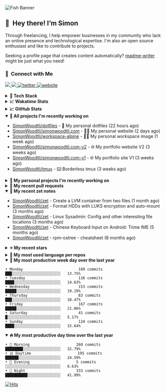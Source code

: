 ![Fish Banner](assets/fish.webp)

## 👋 &nbsp;Hey there! I’m Simon

Through freelancing, I help empower businesses in my community who lack
an online presence and technological expertise. I'm also an open source
enthusiast and like to contribute to projects.

Seeking a profile page that creates content automatically?
[readme-writer] might be just what you need!

### 🤝 &nbsp;Connect with Me

<div align="left">
<a href="https://linkedin.com/in/simonwoodtli" target="_blank">
<img src="https://img.shields.io/badge/linkedin-1E77B5?style=for-the-badge&logo=linkedin&logoColor=white alt=linkedin" />
</a>
<a href="https://github.com/simonwoodtli" target="_blank">
<img src="https://img.shields.io/badge/github-24292E?style=for-the-badge&logo=github&logoColor=white alt=github" />
</a>
<a href="https://twitter.com/simonwoodtlidev" target="_blank">
<img src="https://img.shields.io/badge/twitter-26a7de?style=for-the-badge&logo=twitter&logoColor=white" alt="twitter"/>
</a>
<a href="https://simonwoodtli.com" target="_blank">
<img src="https://img.shields.io/badge/website-E2925F?style=for-the-badge&logo=google-chrome&logoColor=white" alt="website"/>
</a>
</div>
<br/>


<details>
  <summary><b>🧰 Tech Stack</b></summary>
  <div align="center">
  <a href="https://skillicons.dev" target="_blank">
  <img src="https://skillicons.dev/icons?i=js,html,css,bash,python,go,postgresql,docker,vim,linux" alt="JavaScript, HTML, CSS, Bash, Python, Go, PostgreSQL, Docker, Vim,
  Linux">
  </a>
  </div>
</details>

<details>
  <summary><b>📈 Wakatime Stats</b></summary>
  <p align="center"><a href="https://wakatime.com/@SimonWoodtli">
  <img align="center" width="400" height="300" src="https://wakatime.com/share/@SimonWoodtli/7761bcef-e104-47d9-912a-dfd6bf08868b.svg" />
  </a>
  <a href="https://wakatime.com/@SimonWoodtli">
  <img align="center" width="400" height="300" src="https://wakatime.com/share/@SimonWoodtli/341953df-6a40-47b7-8220-ace4eabe0a17.svg" />
  </a></p>

  <h4><b>💬 I've been working with the following languages over the last 7 days</b></h4>

```
• HTML                           15 hrs 47 mins                 ████████████████░░░░░░░░░   64.59%
• Markdown                       2 hrs 52 mins                  ███░░░░░░░░░░░░░░░░░░░░░░   11.76%
• sh                             1 hr 6 mins                    █░░░░░░░░░░░░░░░░░░░░░░░░   4.54%
• Bash                           57 mins                        █░░░░░░░░░░░░░░░░░░░░░░░░   3.93%
• JavaScript                     56 mins                        █░░░░░░░░░░░░░░░░░░░░░░░░   3.88%
• Other                          29 mins                        █░░░░░░░░░░░░░░░░░░░░░░░░   2.01%
• XML                            20 mins                        ░░░░░░░░░░░░░░░░░░░░░░░░░   1.4%
• YAML                           18 mins                        ░░░░░░░░░░░░░░░░░░░░░░░░░   1.28%
• confini                        18 mins                        ░░░░░░░░░░░░░░░░░░░░░░░░░   1.27%
• CSS                            17 mins                        ░░░░░░░░░░░░░░░░░░░░░░░░░   1.22%
• INI                            17 mins                        ░░░░░░░░░░░░░░░░░░░░░░░░░   1.22%
• Image (jpeg)                   11 mins                        ░░░░░░░░░░░░░░░░░░░░░░░░░   0.78%
• TOML                           10 mins                        ░░░░░░░░░░░░░░░░░░░░░░░░░   0.71%
• Lua                            9 mins                         ░░░░░░░░░░░░░░░░░░░░░░░░░   0.66%
• Python                         8 mins                         ░░░░░░░░░░░░░░░░░░░░░░░░░   0.56%
• sshconfig                      2 mins                         ░░░░░░░░░░░░░░░░░░░░░░░░░   0.15%
• conf                           0 secs                         ░░░░░░░░░░░░░░░░░░░░░░░░░   0.04%
```

  <h4>👷 I've been working on the following projects over the last 7 days</h4>

```
• simonwoodtli.com               17 hrs 9 mins                  ██████████████████░░░░░░░   70.2%
• Unknown Project                4 hrs 55 mins                  █████░░░░░░░░░░░░░░░░░░░░   20.13%
• dotfiles                       1 hr 56 mins                   ██░░░░░░░░░░░░░░░░░░░░░░░   7.97%
• workspace-alpine               18 mins                        ░░░░░░░░░░░░░░░░░░░░░░░░░   1.28%
• Private                        6 mins                         ░░░░░░░░░░░░░░░░░░░░░░░░░   0.42%
```

  <h4><b>🛠️ I've been working with the following editors over the last 7 days</b></h4>

```
• Vim                            24 hrs 26 mins                 █████████████████████████   100%
```

  <h4><b>💻 I've been working with the following operating systems over the last 7 days</b></h4>

```
• Linux                          24 hrs 26 mins                 █████████████████████████   100%
```

</details>

<details>
  <summary><b>📈 GitHub Stats</b></summary>
  <div align="center">
  <a href="https://github.com/anuraghazra/github-readme-stats"> 
  <img src="https://github-readme-stats.vercel.app/api?username=simonwoodtli&theme=onedark&show_icons=true&hide_rank=true&custom_title=Stats&count_private=true&hide_border=true&hide=issues&line_height=24&bg_color=0d1117" alt="Github Stats">
  <img src="https://github-readme-stats.vercel.app/api/top-langs/?username=simonwoodtli&layout=compact&theme=onedark&count_private=true&hide_border=true&bg_color=0d1117" alt="Top Langs">
  </a>
  </div>
</details>

<details open="">
  <summary><b>👷 All projects I'm recently working on</b></summary>

* [SimonWoodtli/dotfiles](https://github.com/SimonWoodtli/dotfiles) - 🏡 My personal dotfiles (22 hours ago)
* [SimonWoodtli/simonwoodtli.com](https://github.com/SimonWoodtli/simonwoodtli.com) - 👨‍💻 My personal website (2 days ago)
* [SimonWoodtli/workspace-alpine](https://github.com/SimonWoodtli/workspace-alpine) - 🤖🐳 My personal workspace image (1 week ago)
* [SimonWoodtli/simonwoodtli.com-v2](https://github.com/SimonWoodtli/simonwoodtli.com-v2) - 🌐 My portfolio website V2 (3 weeks ago)
* [SimonWoodtli/simonwoodtli.com-v1](https://github.com/SimonWoodtli/simonwoodtli.com-v1) - 🌐 My portfolio site V1 (3 weeks ago)
* [SimonWoodtli/tmux](https://github.com/SimonWoodtli/tmux) - ⌨️ Borderless tmux (3 weeks ago)

</details>
<details>
  <summary><b>🌱 My personal projects I'm recently working on</b></summary>

* [SimonWoodtli/dotfiles](https://github.com/SimonWoodtli/dotfiles) - 🏡 My personal dotfiles (22 hours ago)
* [SimonWoodtli/simonwoodtli.com](https://github.com/SimonWoodtli/simonwoodtli.com) - 👨‍💻 My personal website (2 days ago)
* [SimonWoodtli/workspace-alpine](https://github.com/SimonWoodtli/workspace-alpine) - 🤖🐳 My personal workspace image (1 week ago)
* [SimonWoodtli/simonwoodtli.com-v2](https://github.com/SimonWoodtli/simonwoodtli.com-v2) - 🌐 My portfolio website V2 (3 weeks ago)
* [SimonWoodtli/simonwoodtli.com-v1](https://github.com/SimonWoodtli/simonwoodtli.com-v1) - 🌐 My portfolio site V1 (3 weeks ago)
* [SimonWoodtli/tmux](https://github.com/SimonWoodtli/tmux) - ⌨️ Borderless tmux (3 weeks ago)

</details>
<details>
  <summary><b>🔨 My recent pull requests</b></summary>

* [feat: add wireguard-generate-keys script](https://github.com/SimonWoodtli/dotfiles-old/pull/14) on [SimonWoodtli/dotfiles-old](https://github.com/SimonWoodtli/dotfiles-old) (14 months ago)
* [feat: add video-to-gif script](https://github.com/SimonWoodtli/dotfiles-old/pull/13) on [SimonWoodtli/dotfiles-old](https://github.com/SimonWoodtli/dotfiles-old) (14 months ago)
* [feat: add spoof-mac-linux script](https://github.com/SimonWoodtli/dotfiles-old/pull/12) on [SimonWoodtli/dotfiles-old](https://github.com/SimonWoodtli/dotfiles-old) (14 months ago)
* [feat: add sp-tmux script](https://github.com/SimonWoodtli/dotfiles-old/pull/11) on [SimonWoodtli/dotfiles-old](https://github.com/SimonWoodtli/dotfiles-old) (14 months ago)
* [feat: add sp script](https://github.com/SimonWoodtli/dotfiles-old/pull/10) on [SimonWoodtli/dotfiles-old](https://github.com/SimonWoodtli/dotfiles-old) (14 months ago)

</details>
<details open="">
  <summary><b>📝 My recent zet notes</b></summary>

* [SimonWoodtli/zet](https://github.com/SimonWoodtli/zet/tree/81ce0dbe96be0a5c57d5913a00baaa9e57ad0512/20231101173245) - Create a LVM container from two files (1 month ago)
* [SimonWoodtli/zet](https://github.com/SimonWoodtli/zet/tree/5c90053d8e9e429e7f6f68f557c97d080eaeb3b2/20230908235916) - Format HDDs with LUKS encryption and auto-mount (3 months ago)
* [SimonWoodtli/zet](https://github.com/SimonWoodtli/zet/tree/f4e6f009cb8f8ff44e9646977125d87dd8f845f9/20230908235236) - Linux Sysadmin: Config and other interesting file locations (3 months ago)
* [SimonWoodtli/zet](https://github.com/SimonWoodtli/zet/tree/d442487a83af583abd23719912a1c1f7496cff33/20230620172505) - Chinese Keyboard Input on Android: Trime IME (5 months ago)
* [SimonWoodtli/zet](https://github.com/SimonWoodtli/zet/tree/3d9625f8bc632c595fa8b28b6f6f09026dd9eec2/20230418171555) - rpm-ostree - cheatsheet (8 months ago)

</details>
<details>
  <summary><b>⭐ My recent stars</b></summary>


</details>
<details>
  <summary><b>💬 My most used language per repos</b></summary>

```
• Shell                          15 repos                       ███████████████████░░░░░░   75.00%
• JavaScript                     1 repo                         █░░░░░░░░░░░░░░░░░░░░░░░░   5.00%
• CSS                            2 repos                        ███░░░░░░░░░░░░░░░░░░░░░░   10.00%
• Nix                            1 repo                         █░░░░░░░░░░░░░░░░░░░░░░░░   5.00%
• HTML                           1 repo                         █░░░░░░░░░░░░░░░░░░░░░░░░   5.00%
```

</details>
<details open="">
  <summary><b>📆 My most productive week day over the last year</b></summary>

```
• Monday                         109 commits                    ███░░░░░░░░░░░░░░░░░░░░░░   13.75%
• Tuesday                        116 commits                    ████░░░░░░░░░░░░░░░░░░░░░   14.63%
• Wednesday                      153 commits                    █████░░░░░░░░░░░░░░░░░░░░   19.29%
• Thursday                       83 commits                     ███░░░░░░░░░░░░░░░░░░░░░░   10.47%
• Friday                         167 commits                    █████░░░░░░░░░░░░░░░░░░░░   21.06%
• Saturday                       41 commits                     █░░░░░░░░░░░░░░░░░░░░░░░░   5.17%
• Sunday                         124 commits                    ████░░░░░░░░░░░░░░░░░░░░░   15.64%
```

</details>
<details open="">
  <summary><b>🔥 My most productive day time over the last year</b></summary>

```
• 🌅 Morning                     260 commits                    ████████░░░░░░░░░░░░░░░░░   32.79%
• 🌞 Daytime                     195 commits                    ██████░░░░░░░░░░░░░░░░░░░   24.59%
• 🌇 Evening                     5 commits                      ░░░░░░░░░░░░░░░░░░░░░░░░░   0.63%
• 🌃 Night                       333 commits                    ██████████░░░░░░░░░░░░░░░   41.99%
```

</details>

[![Hits](https://hits.seeyoufarm.com/api/count/incr/badge.svg?url=https%3A%2F%2Fgithub.com%2Fsimonwoodtli&count_bg=%23689D6A&title_bg=%23282828&icon=&icon_color=%23E7E7E7&title=views+%28today+%2F+total%29&edge_flat=false)](https://hits.seeyoufarm.com)

[readme-writer]: <https://github.com/SimonWoodtli/readme-writer>
